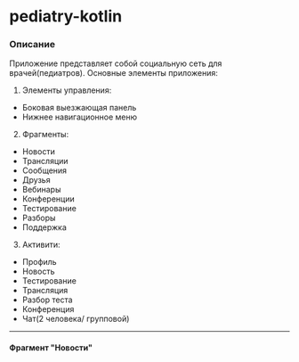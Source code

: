 # pediatry-kotlin
### Описание
Приложение представляет собой социальную сеть для врачей(педиатров). Основные элементы приложения:
1. Элементы управления:
  - Боковая выезжающая панель
  - Нижнее навигационное меню
2. Фрагменты:
  - Новости
  - Трансляции
  - Сообщения
  - Друзья
  - Вебинары
  - Конференции
  - Тестирование
  - Разборы
  - Поддержка
3. Активити:
  - Профиль
  - Новость
  - Тестирование
  - Трансляция
  - Разбор теста
  - Конференция
  - Чат(2 человека/ групповой)
---
#### Фрагмент "Новости"
